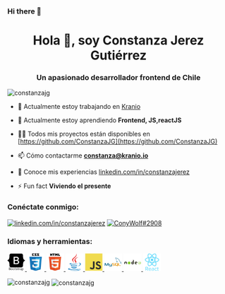 ### Hi there 👋

<!--
**ConstanzaJerez/ConstanzaJerez** is a ✨ _special_ ✨ repository because its `README.md` (this file) appears on your GitHub profile.

Here are some ideas to get you started:

- 🔭 I’m currently working on ...
- 🌱 I’m currently learning ...
- 👯 I’m looking to collaborate on ...
- 🤔 I’m looking for help with ...
- 💬 Ask me about ...
- 📫 How to reach me: ...
- 😄 Pronouns: ...
- ⚡ Fun fact: ...
-->
<h1 align="center">Hola 👋, soy Constanza Jerez Gutiérrez</h1>
<h3 align="center">Un apasionado desarrollador frontend de Chile</h3>

<p align="izquierda"> <img src="https://komarev.com/ghpvc/?username=constanzajg&label=Profile%20views&color=0e75b6&style=flat" alt="constanzajg" /> </p>

- 🔭 Actualmente estoy trabajando en [Kranio](https://www.kranio.io/)

- 🌱 Actualmente estoy aprendiendo **Frontend, JS,reactJS**

- 👨‍💻 Todos mis proyectos están disponibles en [https://github.com/ConstanzaJG](https://github.com/ConstanzaJG)

- 📫 Cómo contactarme **constanza@kranio.io**

- 📄 Conoce mis experiencias [linkedin.com/in/constanzajerez](linkedin.com/in/constanzajerez)

- ⚡ Fun fact **Viviendo el presente**

<h3 align="left">Conéctate conmigo:</h3>
<p align="izquierda">
<a href="https://linkedin.com/in/linkedin.com/in/constanzajerez" target="blank"><img align="center" src="https://raw.githubusercontent.com/rahuldkjain/github-profile-readme-generator/master/src/images/icons/Social/linked-in-alt.svg" alt="linkedin.com/in/constanzajerez" height="30" ancho="40" /></a>
<a href="https://discord.gg/ConyWolf#2908" target="blank"><img align="center" src="https://raw.githubusercontent.com/rahuldkjain/github-profile-readme-generator/master/src/images/icons/Social/discord.svg" alt="ConyWolf#2908" height="30" width="40" /></a>
</p>

<h3 align="left">Idiomas y herramientas:</h3>
<p align="izquierda"> <a href="https://getbootstrap.com" target="_blank" rel="noreferrer"> <img src="https://raw.githubusercontent.com/devicons/devicon/master/icons/bootstrap/bootstrap-plain-wordmark.svg" alt="bootstrap" width="40" height="40"/> </a> <a href="https://www.w3schools.com/css/" target="_blank" rel="noreferrer"> <img src="https://raw.githubusercontent.com/devicons/devicon/master/icons/css3/css3-original-wordmark.svg" alt="css3" width="40" height="40"/> </a> <a href="https://www.w3.org/html/" target="_blank" rel="noreferrer"> <img src="https://raw.githubusercontent.com/devicons/devicon/master/icons/html5/html5-original-wordmark.svg" alt="html5" width="40" height="40"/> </a> <a href="https://www.java.com" target="_blank" rel="noreferrer"> <img src="https://raw.githubusercontent.com/devicons/devicon/master/icons/java/java-original.svg" alt="java" width="40" height="40"/> </a> <a href="https://developer.mozilla.org/en-US/docs/Web/JavaScript" target="_blank" rel="noreferrer"> <img src="https://raw.githubusercontent.com/devicons/devicon/master/icons/javascript/javascript-original.svg" alt="javascript" width="40" height="40"/> </a> <a href="https://www.mysql.com/" target="_blank" rel="noreferrer"> <img src="https://raw.githubusercontent.com/devicons/devicon/master/icons/mysql/mysql-original-wordmark.svg" alt="mysql" width="40" height="40"/> </a> <a href="https://nodejs.org" target="_blank" rel="noreferrer"> <img src="https://raw.githubusercontent.com/devicons/devicon/master/icons/nodejs/nodejs-original-wordmark.svg" alt="nodejs" width="40" height="40"/> </a> <a href="https://reactjs.org/" target="_blank" rel="noreferrer"> <img src="https://raw.githubusercontent.com/devicons/devicon/master/icons/react/react-original-wordmark.svg" alt="react" width="40" height="40"/> </a> </p>

<p><img align="left" src="https://github-readme-stats.vercel.app/api/top-langs?username=constanzajg&show_icons=true&locale=en&layout=compact" alt="constanzajg" /></p>

<p>&nbsp;<img align="center" src="https://github-readme-stats.vercel.app/api?username=constanzajg&show_icons=true&locale=en" alt="constanzajg" /></p>


